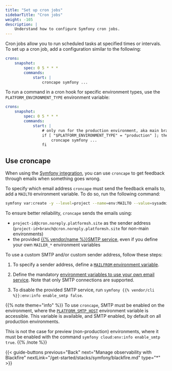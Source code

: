 ```yaml
---
title: "Set up cron jobs"
sidebarTitle: "Cron jobs"
weight: -105
description: |
    Understand how to configure Symfony cron jobs.
---
```


Cron jobs allow you to run scheduled tasks at specified times or intervals.
To set up a cron job, add a configuration similar to the following:

```yaml {configFile="app"}
crons:
    snapshot:
        spec: 0 5 * * *
        commands: 
            start: |
                croncape symfony ...
```

To run a command in a cron hook for specific environment types,
use the `PLATFORM_ENVIRONMENT_TYPE` environment variable:

```yaml {configFile="app"}
crons:
    snapshot:
        spec: 0 5 * * *
        commands: 
            start: |
                # only run for the production environment, aka main branch
                if [ "$PLATFORM_ENVIRONMENT_TYPE" = "production" ]; then
                    croncape symfony ...
                fi
```

## Use croncape

When using the [Symfony integration](./integration),
you can use `croncape` to get feedback through emails when something goes wrong.

To specify which email address `croncape` must send the feedback emails to,
add a `MAILTO` environment variable.
To do so, run the following command:

```bash
symfony var:create -y --level=project --name=env:MAILTO --value=sysadmin@example.com
```

To ensure better reliability, `croncape` sends the emails using:

- `project-id@cron.noreply.platformsh.site` as the sender address (`project-id+branch@cron.noreply.platformsh.site` for non-main environments)
- the provided [{{% vendor/name %}}SMTP service](./environment-variables#emails), even if you define your own `MAILER_*` environment variables

To use a custom SMTP and/or custom sender address, follow these steps:

1. To specify a sender address, define a [`MAILFROM` environment variable](./environment-variables.md#symfony-environment-variables).

2. Define the mandatory [environment variables to use your own email service](./environment-variables#emails).
   Note that only SMTP connections are supported.

3. To disable the provided SMTP service, run `symfony {{% vendor/cli %}}:env:info enable_smtp false`.

{{% note theme="info" %}}
To use `croncape`, SMTP must be enabled on the environment, where the [`PLATFORM_SMTP_HOST`](/development/variables/use-variables#use-provided-variables) environment variable is accessible. 
This variable is available, and SMTP enabled, by default on all production environments.

This is not the case for preview (non-production) environments, where it must be enabled with the command `symfony cloud:env:info enable_smtp true`.
{{% /note %}}

{{< guide-buttons previous="Back" next="Manage observability with Blackfire" nextLink="/get-started/stacks/symfony/blackfire.md" type="*" >}}